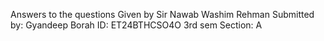 Answers to the questions 
Given by Sir Nawab Washim Rehman
Submitted by: Gyandeep Borah
ID: ET24BTHCSO4O
3rd sem 
Section: A
